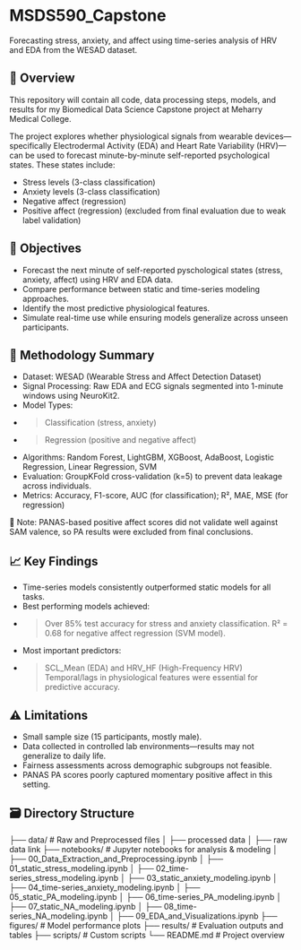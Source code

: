 # MSDS590_Capstone
Forecasting stress, anxiety, and affect using time-series analysis of HRV and EDA from the WESAD dataset.

## 📌 Overview

This repository will contain all code, data processing steps, models, and results for my Biomedical Data Science Capstone project at Meharry Medical College. 

The project explores whether physiological signals from wearable devices—specifically Electrodermal Activity (EDA) and Heart Rate Variability (HRV)—can be used to forecast minute-by-minute self-reported psychological states. These states include:

- Stress levels (3-class classification)
- Anxiety levels (3-class classification)
- Negative affect (regression)
- Positive affect (regression) (excluded from final evaluation due to weak label validation)

## 🎯 Objectives
- Forecast the next minute of self-reported pyschological states (stress, anxiety, affect) using HRV and EDA data.
- Compare performance between static and time-series modeling approaches.
- Identify the most predictive physiological features.
- Simulate real-time use while ensuring models generalize across unseen participants.

## 🔬 Methodology Summary
- Dataset: WESAD (Wearable Stress and Affect Detection Dataset)
- Signal Processing: Raw EDA and ECG signals segmented into 1-minute windows using NeuroKit2.
- Model Types:
- > Classification (stress, anxiety)
- > Regression (positive and negative affect)
- Algorithms: Random Forest, LightGBM, XGBoost, AdaBoost, Logistic Regression, Linear Regression, SVM
- Evaluation: GroupKFold cross-validation (k=5) to prevent data leakage across individuals.
- Metrics: Accuracy, F1-score, AUC (for classification); R², MAE, MSE (for regression)

🔎 Note: PANAS-based positive affect scores did not validate well against SAM valence, so PA results were excluded from final conclusions.
## 📈 Key Findings
- Time-series models consistently outperformed static models for all tasks.
- Best performing models achieved:
- > Over 85% test accuracy for stress and anxiety classification.
  > R² = 0.68 for negative affect regression (SVM model).
- Most important predictors:
- > SCL_Mean (EDA) and HRV_HF (High-Frequency HRV)
  > Temporal/lags in physiological features were essential for predictive accuracy.

## ⚠️ Limitations
- Small sample size (15 participants, mostly male).
- Data collected in controlled lab environments—results may not generalize to daily life.
- Fairness assessments across demographic subgroups not feasible.
- PANAS PA scores poorly captured momentary positive affect in this setting.


## 🗃️ Directory Structure

├── data/                         # Raw and Preprocessed files
│   ├── processed data
│   ├── raw data link
├── notebooks/                   # Jupyter notebooks for analysis & modeling
│   ├── 00_Data_Extraction_and_Preprocessing.ipynb
│   ├── 01_static_stress_modeling.ipynb
│   ├── 02_time-series_stress_modeling.ipynb
│   ├── 03_static_anxiety_modeling.ipynb
│   ├── 04_time-series_anxiety_modeling.ipynb
│   ├── 05_static_PA_modeling.ipynb
│   ├── 06_time-series_PA_modeling.ipynb
│   ├── 07_static_NA_modeling.ipynb
│   ├── 08_time-series_NA_modeling.ipynb
│   ├── 09_EDA_and_Visualizations.ipynb
├── figures/                     # Model performance plots
├── results/                     # Evaluation outputs and tables
├── scripts/                      # Custom scripts
└── README.md                    # Project overview


